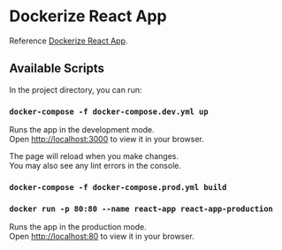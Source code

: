 # Dockerize React App

Reference [Dockerize React App](https://dev.to/karanpratapsingh/dockerize-your-react-app-4j2e).

## Available Scripts

In the project directory, you can run:

### `docker-compose -f docker-compose.dev.yml up`

Runs the app in the development mode.\
Open [http://localhost:3000](http://localhost:3000) to view it in your browser.

The page will reload when you make changes.\
You may also see any lint errors in the console.

### `docker-compose -f docker-compose.prod.yml build`
### `docker run -p 80:80 --name react-app react-app-production`

Runs the app in the production mode.\
Open [http://localhost:80](http://localhost:3000) to view it in your browser.

